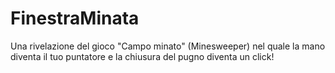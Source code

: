 # FinestraMinata
Una rivelazione del gioco "Campo minato" (Minesweeper) nel quale la mano diventa il tuo puntatore e la chiusura del pugno diventa un click!
